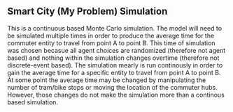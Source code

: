 ## Smart City (My Problem) Simulation

This is a continuous based Monte Carlo simulation.  The model will need to be simulated multiple times in order to produce the average time for the commuter entity to travel from point A to point B.  This time of simulation was chosen becasue all agent choices are randomized (therefore not agent based) and nothing within the simulation changes overtime (therefore not discrete-event based).  The simulation mearly is run continously in order to gain the average time for a specific entity to travel from point A to point B.  At some point the average time may be changed by manipulating the number of tram/bike stops or moving the location of the commuter hubs.  However, those changes do not make the simulation more than a continous based simulation.
